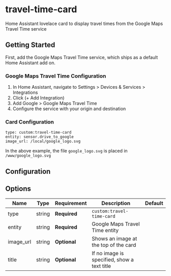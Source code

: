 # travel-time-card
Home Assistant lovelace card to display travel times from the Google Maps Travel Time service

## Getting Started

First, add the Google Maps Travel Time service, which ships as a default Home Assistant add on.

### Google Maps Travel Time Configuration

1) In Home Assistant, navigate to Settings > Devices & Services > Integrations
2) Click (+ Add Integration)
3) Add Google > Google Maps Travel Time
4) Configure the service with your origin and destination

### Card Configuration

```
type: custom:travel-time-card
entity: sensor.drive_to_google
image_url: /local/google_logo.svg
```

In the above example, the file `google_logo.svg` is placed in `/www/google_logo.svg`

## Configuration

## Options

| Name              | Type    | Requirement  | Description                                 | Default             |
| ----------------- | ------- | ------------ | ------------------------------------------- | ------------------- |
| type              | string  | **Required** | `custom:travel-time-card`                   |                     |
| entity            | string  | **Required** | Google Maps Travel Time entity              |                     |
| image_url         | string  | **Optional** | Shows an image at the top of the card       |                     |
| title             | string  | **Optional** | If no image is specified, show a text title |                     |
